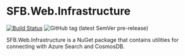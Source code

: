 # SFB.Web.Infrastructure
[![Build Status](https://agilefactory.visualstudio.com/Financial%20Benchmarking/_apis/build/status/SFB.Web.Infrastructure?branchName=master)](https://agilefactory.visualstudio.com/Financial%20Benchmarking/_build/latest?definitionId=470&branchName=master) ![GitHub tag (latest SemVer pre-release)](https://img.shields.io/github/v/tag/DFEAGILEDEVOPS/SFB.Web.Infrastructure?include_prereleases)

<!-- ![GitHub release (latest by date)](https://img.shields.io/github/v/release/DFEAGILEDEVOPS/SFB.Web.Infrastructure) -->

SFB.Web.Infrastructure is a NuGet package that contains utilities for connecting with Azure Search and CosmosDB.
